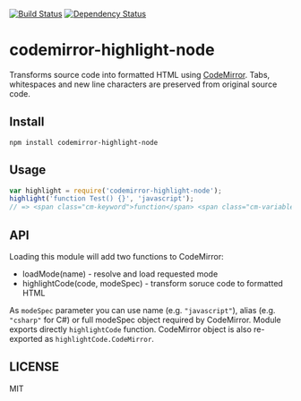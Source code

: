 [![Build Status](https://travis-ci.org/dorny/codemirror-highlight-node.png?branch=master)](https://travis-ci.org/dorny/codemirror-highlight-node)
[![Dependency Status](https://gemnasium.com/dorny/codemirror-highlight-node.png)](https://gemnasium.com/dorny/codemirror-highlight-node)

# codemirror-highlight-node

Transforms source code into formatted HTML using [CodeMirror](http://codemirror.net/).
Tabs, whitespaces and new line characters are preserved from original source code.


## Install

```
npm install codemirror-highlight-node
```


## Usage

``` javascript
var highlight = require('codemirror-highlight-node');
highlight('function Test() {}', 'javascript');
// => <span class="cm-keyword">function</span> <span class="cm-variable">Test</span>() {}
```

## API

Loading this module will add two functions to CodeMirror:
 * loadMode(name) - resolve and load requested mode
 * highlightCode(code, modeSpec) - transform soruce code to formatted HTML

As `modeSpec` parameter you can use name (e.g. `"javascript"`), alias (e.g. `"csharp"` for C#) or full modeSpec object required by CodeMirror.
Module exports directly `highlightCode` function. CodeMirror object is also re-exported as `highlightCode.CodeMirror`.


## LICENSE

MIT
